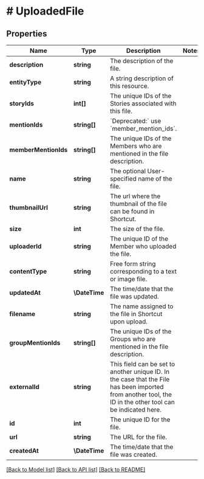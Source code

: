 # # UploadedFile

## Properties

Name | Type | Description | Notes
------------ | ------------- | ------------- | -------------
**description** | **string** | The description of the file. |
**entityType** | **string** | A string description of this resource. |
**storyIds** | **int[]** | The unique IDs of the Stories associated with this file. |
**mentionIds** | **string[]** | &#x60;Deprecated:&#x60; use &#x60;member_mention_ids&#x60;. |
**memberMentionIds** | **string[]** | The unique IDs of the Members who are mentioned in the file description. |
**name** | **string** | The optional User-specified name of the file. |
**thumbnailUrl** | **string** | The url where the thumbnail of the file can be found in Shortcut. |
**size** | **int** | The size of the file. |
**uploaderId** | **string** | The unique ID of the Member who uploaded the file. |
**contentType** | **string** | Free form string corresponding to a text or image file. |
**updatedAt** | **\DateTime** | The time/date that the file was updated. |
**filename** | **string** | The name assigned to the file in Shortcut upon upload. |
**groupMentionIds** | **string[]** | The unique IDs of the Groups who are mentioned in the file description. |
**externalId** | **string** | This field can be set to another unique ID. In the case that the File has been imported from another tool, the ID in the other tool can be indicated here. |
**id** | **int** | The unique ID for the file. |
**url** | **string** | The URL for the file. |
**createdAt** | **\DateTime** | The time/date that the file was created. |

[[Back to Model list]](../../README.md#models) [[Back to API list]](../../README.md#endpoints) [[Back to README]](../../README.md)
